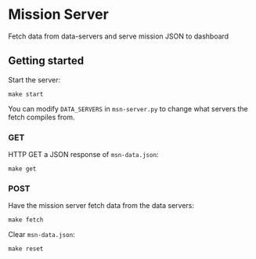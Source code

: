 # Mission Server

Fetch data from data-servers and serve mission JSON to dashboard

## Getting started
Start the server:
```
make start
```

You can modify `DATA_SERVERS` in `msn-server.py` to change what servers the fetch compiles from.

### GET
HTTP GET a JSON response of `msn-data.json`:
```
make get
```

### POST
Have the mission server fetch data from the data servers:
```
make fetch
```

Clear `msn-data.json`:
```
make reset
```
